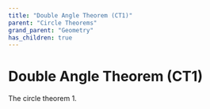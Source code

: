```yaml
---
title: "Double Angle Theorem (CT1)"
parent: "Circle Theorems"
grand_parent: "Geometry"
has_children: true
---
```


# Double Angle Theorem (CT1)

The circle theorem 1.